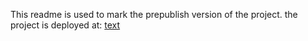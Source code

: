 This readme is used to mark the prepublish version of the project. 
the project is deployed at: [text](https://tusreactstore.azurewebsites.net/)
